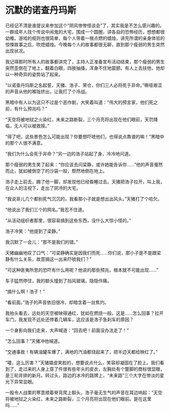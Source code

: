 # 沉默的诺查丹玛斯

已经记不清是谁提议来参加这个“阴风惨惨怪谈会”了，其实我是不怎么感兴趣的。一群成年人找个传说中闹鬼的大宅，围成一个圆圈，讲各自的恐怖经历，想想都很幼稚。游戏的规则也很简单，每个人带着一根点燃的蜡烛，讲完所谓的亲身体验的惊悚故事之后，吹熄蜡烛。今晚每个人的故事都很无聊，直到那个瘦弱的男生突然出现状况。 

我记得那时所有人的故事都讲完了，主持人正准备宣布活动结束，那个瘦弱的男生突然歪倒在了地上，翻着白眼，四肢抽搐，浑身不住地震颤。有人上去扶他，他却以一种奇异的姿势站了起来。 

“以诺查丹玛斯之名起誓，天猪、浩子、荣仓，你们三人必将死于非命。”嘶哑艰涩的声音从他的喉咙挤出，让我打了个冷战。 

黑暗中有人以为这只不过是个恶作剧，大笑着叫道：“伟大的预言家，他们死之前，有什么预兆吗？” 

“天空将被地狱之火染红，未来之路断裂，三个月亮将出现在他们眼前，天罚降临，无人可以被救赎。” 

“得了吧，这些景色怎么可能出现？你要想吓唬他们，也得说点靠谱的嘛！”黑暗中的那个人很不满意。 

“我们为什么会死于非命？”另一边的浩子站起了身，冷冷地问道。 

那个瘦弱的男生笑了起来：“你应该去问梁静，或许她能告诉你……”他的声音戛然而止，犹如被倒空了的沙袋一般，颓然地倒在地上。 

浩子走上前去，踢了他一脚，却发现他已经昏睡过去。天猪把浩子拉开，叫上我，在众人的注视下，走出了阴冷的大宅。 

“我说哥儿几个都别死气沉沉的，我看那小子就是想出出风头。”天猪打了个哈欠。 

“他说出了我们三个的网名。”我忍不住道。 

“从活动组织者那里，很容易搞到这些东西，没什么大惊小怪的。” 

浩子冷笑：“他提到了梁静。” 

我沉默了一会儿：“那不是我们的错。” 

天猪幽幽地叹了口气：“可梁静确实是因我们而死……你们说，那小子是不是跟梁静有什么关系，故意搞这一出来吓唬我们？” 

“可这种匪夷所思的恐吓有什么用呢？他说的那些预兆，根本就不可能出现……” 

车子猛然停住，我的额头撞到了挡风玻璃，隐隐作痛。 

“搞什么啊！浩子！” 

“看前面。”浩子的声音依旧很冷，却暗含着一丝焦灼。 

我抬头看去，远处的天空被映得通红，犹如在燃烧一般。这是……怎么回事？拉开车门，我发现不远处还停着几辆车，这应该是浩子急刹车的原因？ 

一个身影向我们走来，大声喊道：“回去吧！前面没办法走了！” 

“怎么回事？”天猪冲他喊道。 

“交通事故！有辆油罐车爆了，满地的汽油都烧起来了，把半边天都给映红了。” 

“嚯，这么厉害？”天猪嬉皮笑脸的，想要说点什么，笑容却凝固在了脸上。我们看到了，走过来的人身上穿了件很有些年头的皮衣，左胸处有个蹩脚的商标很显眼，是三轮并排的新月。转过头，路边的冰冷的路牌上，“未来路”三个大字在惨淡的星光下异常显眼。 

一股令人战栗的寒意顺着脊背爬上额头，浩子毫无生气的声音在耳边响起：“天空将被地狱之火染红，未来之路断裂，三个月亮将出现在他们眼前。是在这里吗……”